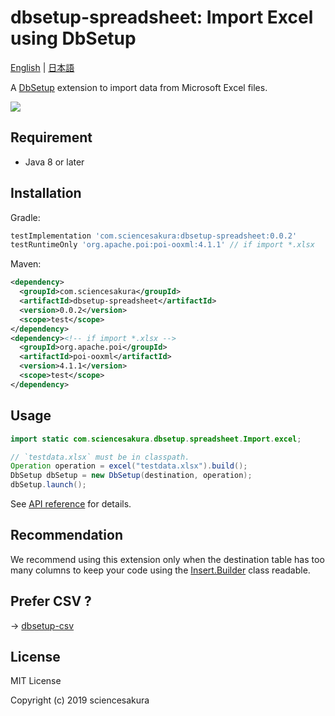 # dbsetup-spreadsheet: Import Excel using DbSetup

[English](README.md) | [日本語](README.ja.md)

A [DbSetup](http://dbsetup.ninja-squad.com/) extension to import data from Microsoft Excel files.

![](https://github.com/sciencesakura/dbsetup-spreadsheet/workflows/build/badge.svg)

## Requirement

* Java 8 or later

## Installation

Gradle:

```groovy
testImplementation 'com.sciencesakura:dbsetup-spreadsheet:0.0.2'
testRuntimeOnly 'org.apache.poi:poi-ooxml:4.1.1' // if import *.xlsx
```

Maven:

```xml
<dependency>
  <groupId>com.sciencesakura</groupId>
  <artifactId>dbsetup-spreadsheet</artifactId>
  <version>0.0.2</version>
  <scope>test</scope>
</dependency>
<dependency><!-- if import *.xlsx -->
  <groupId>org.apache.poi</groupId>
  <artifactId>poi-ooxml</artifactId>
  <version>4.1.1</version>
  <scope>test</scope>
</dependency>
```

## Usage

```java
import static com.sciencesakura.dbsetup.spreadsheet.Import.excel;

// `testdata.xlsx` must be in classpath.
Operation operation = excel("testdata.xlsx").build();
DbSetup dbSetup = new DbSetup(destination, operation);
dbSetup.launch();
```

See [API reference](https://sciencesakura.github.io/dbsetup-spreadsheet/) for details.

## Recommendation

We recommend using this extension only when the destination table has too many columns to keep your code using the [Insert.Builder](http://dbsetup.ninja-squad.com/apidoc/2.1.0/com/ninja_squad/dbsetup/operation/Insert.Builder.html) class readable.

## Prefer CSV ?

→ [dbsetup-csv](https://github.com/sciencesakura/dbsetup-csv)

## License

MIT License

Copyright (c) 2019 sciencesakura
